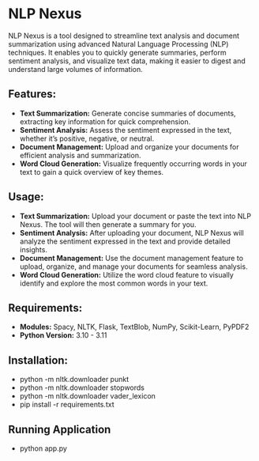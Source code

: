 # NLP Nexus
NLP Nexus is a tool designed to streamline text analysis and document summarization using advanced Natural Language Processing (NLP) techniques. It enables you to quickly generate summaries, perform sentiment analysis, and visualize text data, making it easier to digest and understand large volumes of information.

## Features:

- **Text Summarization:** Generate concise summaries of documents, extracting key information for quick comprehension.
- **Sentiment Analysis:** Assess the sentiment expressed in the text, whether it’s positive, negative, or neutral.
- **Document Management:** Upload and organize your documents for efficient analysis and summarization.
- **Word Cloud Generation:** Visualize frequently occurring words in your text to gain a quick overview of key themes.
## Usage:

- **Text Summarization:** Upload your document or paste the text into NLP Nexus. The tool will then generate a summary for you.
- **Sentiment Analysis:** After uploading your document, NLP Nexus will analyze the sentiment expressed in the text and provide detailed insights.
- **Document Management:** Use the document management feature to upload, organize, and manage your documents for seamless analysis.
- **Word Cloud Generation:** Utilize the word cloud feature to visually identify and explore the most common words in your text.
## Requirements:

- **Modules:** Spacy, NLTK, Flask, TextBlob, NumPy, Scikit-Learn, PyPDF2
- **Python Version:** 3.10 - 3.11
## Installation:
- python -m nltk.downloader punkt
- python -m nltk.downloader stopwords
- python -m nltk.downloader vader_lexicon
- pip install -r requirements.txt
## Running Application
- python app.py
